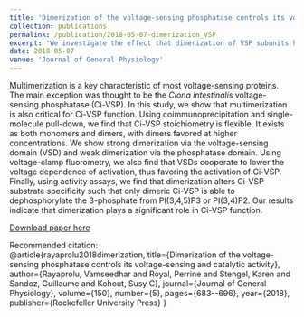 ```yaml
---
title: 'Dimerization of the voltage-sensing phosphatase controls its voltage-sensing and catalytic activity'
collection: publications
permalink: /publication/2018-05-07-dimerization_VSP
excerpt: 'We investigate the effect that dimerization of VSP subunits has on VSP's voltage sensitivity and enzymatic activity.'
date: 2018-05-07
venue: 'Journal of General Physiology'
---
```

<!-- TO DO -->
Multimerization is a key characteristic of most voltage-sensing proteins. The main exception was thought to be the _Ciona intestinalis_ voltage-sensing phosphatase (Ci-VSP). In this study, we show that multimerization is also critical for Ci-VSP function. Using coimmunoprecipitation and single-molecule pull-down, we find that Ci-VSP stoichiometry is flexible. It exists as both monomers and dimers, with dimers favored at higher concentrations. We show strong dimerization via the voltage-sensing domain (VSD) and weak dimerization via the phosphatase domain. Using voltage-clamp fluorometry, we also find that VSDs cooperate to lower the voltage dependence of activation, thus favoring the activation of Ci-VSP. Finally, using activity assays, we find that dimerization alters Ci-VSP substrate specificity such that only dimeric Ci-VSP is able to dephosphorylate the 3-phosphate from PI(3,4,5)P3 or PI(3,4)P2. Our results indicate that dimerization plays a significant role in Ci-VSP function.

[Download paper here](http://academicpages.github.io/files/dimerization_VSP.pdf)

Recommended citation:  
@article{rayaprolu2018dimerization,
  title={Dimerization of the voltage-sensing phosphatase controls its voltage-sensing and catalytic activity},
  author={Rayaprolu, Vamseedhar and Royal, Perrine and Stengel, Karen and Sandoz, Guillaume and Kohout, Susy C},
  journal={Journal of General Physiology},
  volume={150},
  number={5},
  pages={683--696},
  year={2018},
  publisher={Rockefeller University Press}
}
